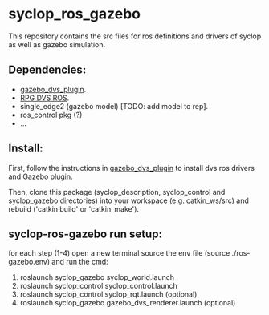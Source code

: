 # syclop_ros_gazebo
This repository contains the src files for ros definitions and drivers of syclop as well as gazebo simulation.

## Dependencies:
* [gazebo_dvs_plugin](https://github.com/HBPNeurorobotics/gazebo_dvs_plugin).
* [RPG DVS ROS](https://github.com/uzh-rpg/rpg_dvs_ros).
* single_edge2 (gazebo model) [TODO: add model to rep].
* ros_control pkg (?)
* ...

## Install:

First, follow the instructions in [gazebo_dvs_plugin](https://github.com/HBPNeurorobotics/gazebo_dvs_plugin) to install dvs ros drivers and Gazebo plugin.

Then, clone this package (syclop_description, syclop_control and syclop_gazebo directories) into your workspace (e.g. catkin_ws/src) and rebuild ('catkin build' or 'catkin_make').

## syclop-ros-gazebo run setup:

for each step (1-4) open a new terminal source the env file (source ./ros-gazebo.env) and run the cmd:
1. roslaunch syclop_gazebo syclop_world.launch
2. roslaunch syclop_control syclop_control.launch
3. roslaunch syclop_control syclop_rqt.launch (optional)
4. roslaunch syclop_gazebo gazebo_dvs_renderer.launch (optional)
